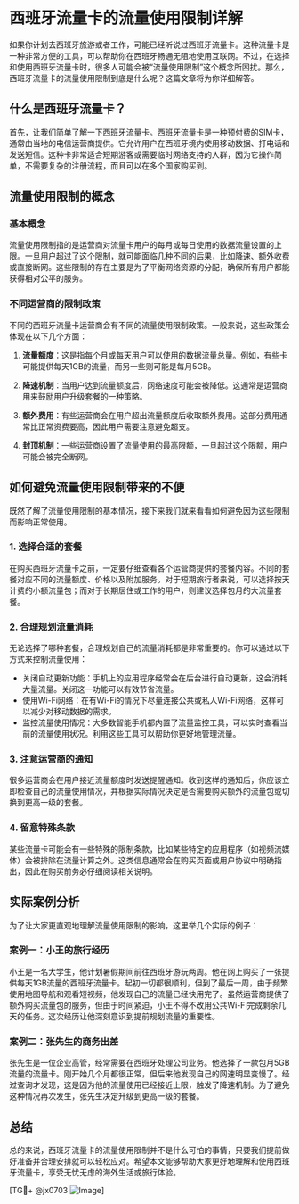 # 西班牙流量卡的流量使用限制详解

如果你计划去西班牙旅游或者工作，可能已经听说过西班牙流量卡。这种流量卡是一种非常方便的工具，可以帮助你在西班牙畅通无阻地使用互联网。不过，在选择和使用西班牙流量卡时，很多人可能会被“流量使用限制”这个概念所困扰。那么，西班牙流量卡的流量使用限制到底是什么呢？这篇文章将为你详细解答。

## 什么是西班牙流量卡？

首先，让我们简单了解一下西班牙流量卡。西班牙流量卡是一种预付费的SIM卡，通常由当地的电信运营商提供。它允许用户在西班牙境内使用移动数据、打电话和发送短信。这种卡非常适合短期游客或需要临时网络支持的人群，因为它操作简单，不需要复杂的注册流程，而且可以在多个国家购买到。

## 流量使用限制的概念

### 基本概念

流量使用限制指的是运营商对流量卡用户的每月或每日使用的数据流量设置的上限。一旦用户超过了这个限制，就可能面临几种不同的后果，比如降速、额外收费或直接断网。这些限制的存在主要是为了平衡网络资源的分配，确保所有用户都能获得相对公平的服务。

### 不同运营商的限制政策

不同的西班牙流量卡运营商会有不同的流量使用限制政策。一般来说，这些政策会体现在以下几个方面：

1. **流量额度**：这是指每个月或每天用户可以使用的数据流量总量。例如，有些卡可能提供每天1GB的流量，而另一些则可能是每月5GB。

2. **降速机制**：当用户达到流量额度后，网络速度可能会被降低。这通常是运营商用来鼓励用户升级套餐的一种策略。

3. **额外费用**：有些运营商会在用户超出流量额度后收取额外费用。这部分费用通常比正常资费要高，因此用户需要注意避免超支。

4. **封顶机制**：一些运营商设置了流量使用的最高限额，一旦超过这个限额，用户可能会被完全断网。

## 如何避免流量使用限制带来的不便

既然了解了流量使用限制的基本情况，接下来我们就来看看如何避免因为这些限制而影响正常使用。

### 1. 选择合适的套餐

在购买西班牙流量卡之前，一定要仔细查看各个运营商提供的套餐内容。不同的套餐对应不同的流量额度、价格以及附加服务。对于短期旅行者来说，可以选择按天计费的小额流量包；而对于长期居住或工作的用户，则建议选择包月的大流量套餐。

### 2. 合理规划流量消耗

无论选择了哪种套餐，合理规划自己的流量消耗都是非常重要的。你可以通过以下方式来控制流量使用：

- 关闭自动更新功能：手机上的应用程序经常会在后台进行自动更新，这会消耗大量流量。关闭这一功能可以有效节省流量。
- 使用Wi-Fi网络：在有Wi-Fi的情况下尽量连接公共或私人Wi-Fi网络，这样可以减少对移动数据的需求。
- 监控流量使用情况：大多数智能手机都内置了流量监控工具，可以实时查看当前的流量使用状况。利用这些工具可以帮助你更好地管理流量。

### 3. 注意运营商的通知

很多运营商会在用户接近流量额度时发送提醒通知。收到这样的通知后，你应该立即检查自己的流量使用情况，并根据实际情况决定是否需要购买额外的流量包或切换到更高一级的套餐。

### 4. 留意特殊条款

某些流量卡可能会有一些特殊的限制条款，比如某些特定的应用程序（如视频流媒体）会被排除在流量计算之外。这类信息通常会在购买页面或用户协议中明确指出，因此在购买前务必仔细阅读相关说明。

## 实际案例分析

为了让大家更直观地理解流量使用限制的影响，这里举几个实际的例子：

### 案例一：小王的旅行经历

小王是一名大学生，他计划暑假期间前往西班牙游玩两周。他在网上购买了一张提供每天1GB流量的西班牙流量卡。起初一切都很顺利，但到了最后一周，由于频繁使用地图导航和观看短视频，他发现自己的流量已经快用完了。虽然运营商提供了额外购买流量包的服务，但由于时间紧迫，小王不得不改用公共Wi-Fi完成剩余几天的任务。这次经历让他深刻意识到提前规划流量的重要性。

### 案例二：张先生的商务出差

张先生是一位企业高管，经常需要在西班牙处理公司业务。他选择了一款包月5GB流量的流量卡。刚开始几个月都很正常，但后来他发现自己的网速明显变慢了。经过查询才发现，这是因为他的流量使用已经接近上限，触发了降速机制。为了避免这种情况再次发生，张先生决定升级到更高一级的套餐。

## 总结

总的来说，西班牙流量卡的流量使用限制并不是什么可怕的事情，只要我们提前做好准备并合理安排就可以轻松应对。希望本文能够帮助大家更好地理解和使用西班牙流量卡，享受无忧无虑的海外生活或旅行体验。

[TG💪+ @jx0703 ![Image](https://github.com/user-attachments/assets/dbca1d08-cadb-493c-b0ec-ad6f7a83f270)]